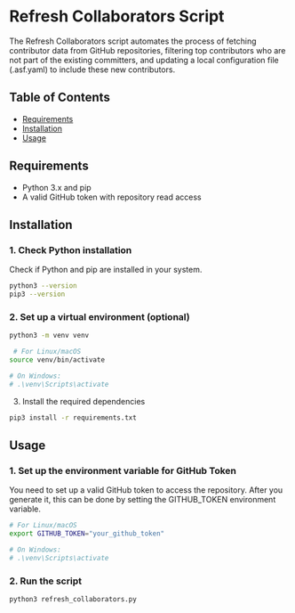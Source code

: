 # Refresh Collaborators Script

The Refresh Collaborators script automates the process of fetching contributor
data from GitHub repositories, filtering top contributors who are not part of
the existing committers, and updating a local configuration file (.asf.yaml) to
include these new contributors.

## Table of Contents

- [Requirements](#requirements)
- [Installation](#installation)
- [Usage](#usage)

## Requirements

- Python 3.x and pip
- A valid GitHub token with repository read access

## Installation

### 1. Check Python installation

Check if Python and pip are installed in your system.

```bash
python3 --version
pip3 --version
```

### 2. Set up a virtual environment (optional)

```bash
python3 -m venv venv

 # For Linux/macOS
source venv/bin/activate

# On Windows:
# .\venv\Scripts\activate
```

3. Install the required dependencies

```bash
pip3 install -r requirements.txt
```

## Usage

### 1. Set up the environment variable for GitHub Token

You need to set up a valid GitHub token to access the repository. After you
generate it, this can be done by setting the GITHUB_TOKEN environment variable.

```bash
# For Linux/macOS
export GITHUB_TOKEN="your_github_token"

# On Windows:
# .\venv\Scripts\activate
```

### 2. Run the script

```bash
python3 refresh_collaborators.py
```
